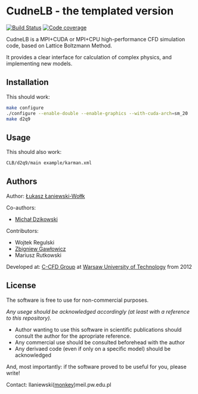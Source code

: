 CudneLB - the templated version
===
[![Build Status](https://travis-ci.org/llaniewski/TCLB.svg?branch=develop)](https://travis-ci.org/llaniewski/TCLB)
[![Code coverage](http://codecov.io/github/llaniewski/TCLB/coverage.svg?branch=develop)](http://codecov.io/github/llaniewski/TCLB?branch=develop)

CudneLB is a MPI+CUDA or MPI+CPU high-performance CFD simulation code, based on Lattice Boltzmann Method.

It provides a clear interface for calculation of complex physics, and implementing new models.

## Installation

This should work:
```bash
make configure
./configure --enable-double --enable-graphics --with-cuda-arch=sm_20
make d2q9
```

## Usage

This should also work:
```bash
CLB/d2q9/main example/karman.xml
```

## Authors

Author: [Łukasz Łaniewski-Wołłk](https://github.com/llaniewski)

Co-authors:
* [Michał Dzikowski](https://github.com/mdzik)

Contributors:
* Wojtek Regulski
* [Zbigniew Gawłowicz](https://github.com/zgawlowicz)
* Mariusz Rutkowski

Developed at: [C-CFD Group](https://c-cfd.meil.pw.edu.pl/) at [Warsaw University of Technology](http://pw.edu.pl/) from 2012

## License
The software is free to use for non-commercial purposes.

*Any usege should be acknowledged accordingly (at least with a reference to this repository).*
* Author wanting to use this software in scientific publications should consult the author for the apropriate reference.
* Any commercial use should be consulted beforehead with the author
* Any derivaed code (even if only on a specific model) should be acknowledged

And, most importantly: if the software proved to be useful for you, please write!

Contact: llaniewski([monkey](https://en.wikipedia.org/wiki/At_sign#Names_in_other_languages))meil.pw.edu.pl
